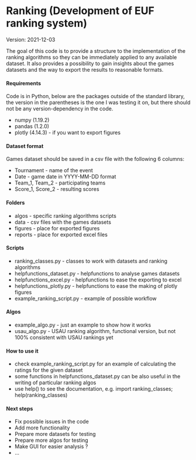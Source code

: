 # Ranking (Development of EUF ranking system)
Version: 2021-12-03

The goal of this code is to provide a structure to the implementation of the ranking algorithms so they can be immediately applied to any available dataset. It also provides a possibility to gain insights about the games datasets and the way to export the results to reasonable formats.

#### Requirements
Code is in Python, below are the packages outside of the standard library, the version in the parentheses is the one I was testing it on, but there should not be any version-dependency in the code.
* numpy (1.19.2)
* pandas (1.2.0)
* plotly (4.14.3) - if you want to export figures

#### Dataset format
Games dataset should be saved in a csv file with the following 6 columns:
* Tournament - name of the event
* Date - game date in YYYY-MM-DD format
* Team_1, Team_2 - participating teams
* Score_1, Score_2 - resulting scores

#### Folders
* algos - specific ranking algorithms scripts 
* data - csv files with the games datasets
* figures - place for exported figures
* reports - place for exported excel files

#### Scripts
* ranking_classes.py - classes to work with datasets and ranking algorithms
* helpfunctions_dataset.py - helpfunctions to analyse games datasets
* helpfunctions_excel.py - helpfunctions to ease the exporting to excel
* helpfunctions_plotly.py - helpfunctions to ease the making of plotly figures
* example_ranking_script.py - example of possible workflow

#### Algos
* example_algo.py - just an example to show how it works
* usau_algo.py - USAU ranking algorithm, functional version, but not 100% consistent with USAU rankings yet 

#### How to use it
* check example_ranking_script.py for an example of calculating the ratings for the given dataset
* some functions in helpfunctions_dataset.py can be also useful in the writing of particular ranking algos
* use help() to see the documentation, e.g. import ranking_classes; help(ranking_classes)

#### Next steps
* Fix possible issues in the code 
* Add more functionality
* Prepare more datasets for testing
* Prepare more algos for testing
* Make GUI for easier analysis ?
* ...


